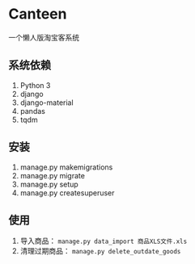 # Canteen

一个懒人版淘宝客系统

## 系统依赖

1. Python 3
1. django
1. django-material
1. pandas
1. tqdm

## 安装

1. manage.py makemigrations
1. manage.py migrate
1. manage.py setup
1. manage.py createsuperuser

## 使用
1. 导入商品： `manage.py data_import 商品XLS文件.xls`
1. 清理过期商品： `manage.py delete_outdate_goods`